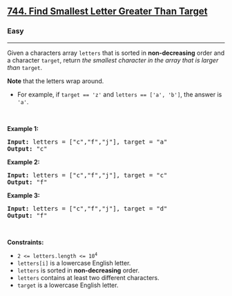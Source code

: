 <h2><a href="https://leetcode.com/problems/find-smallest-letter-greater-than-target/">744. Find Smallest Letter Greater Than Target</a></h2><h3>Easy</h3><hr><div><p>Given a characters array <code>letters</code> that is sorted in <strong>non-decreasing</strong> order and a character <code>target</code>, return <em>the smallest character in the array that is larger than </em><code>target</code>.</p>

<p><strong>Note</strong> that the letters wrap around.</p>

<ul>
	<li>For example, if <code>target == 'z'</code> and <code>letters == ['a', 'b']</code>, the answer is <code>'a'</code>.</li>
</ul>

<p>&nbsp;</p>
<p><strong>Example 1:</strong></p>

<pre style="position: relative;"><strong>Input:</strong> letters = ["c","f","j"], target = "a"
<strong>Output:</strong> "c"
<div class="open_grepper_editor" title="Edit &amp; Save To Grepper"></div></pre>

<p><strong>Example 2:</strong></p>

<pre style="position: relative;"><strong>Input:</strong> letters = ["c","f","j"], target = "c"
<strong>Output:</strong> "f"
<div class="open_grepper_editor" title="Edit &amp; Save To Grepper"></div></pre>

<p><strong>Example 3:</strong></p>

<pre style="position: relative;"><strong>Input:</strong> letters = ["c","f","j"], target = "d"
<strong>Output:</strong> "f"
<div class="open_grepper_editor" title="Edit &amp; Save To Grepper"></div></pre>

<p>&nbsp;</p>
<p><strong>Constraints:</strong></p>

<ul>
	<li><code>2 &lt;= letters.length &lt;= 10<sup>4</sup></code></li>
	<li><code>letters[i]</code> is a lowercase English letter.</li>
	<li><code>letters</code> is sorted in <strong>non-decreasing</strong> order.</li>
	<li><code>letters</code> contains at least two different characters.</li>
	<li><code>target</code> is a lowercase English letter.</li>
</ul>
</div>